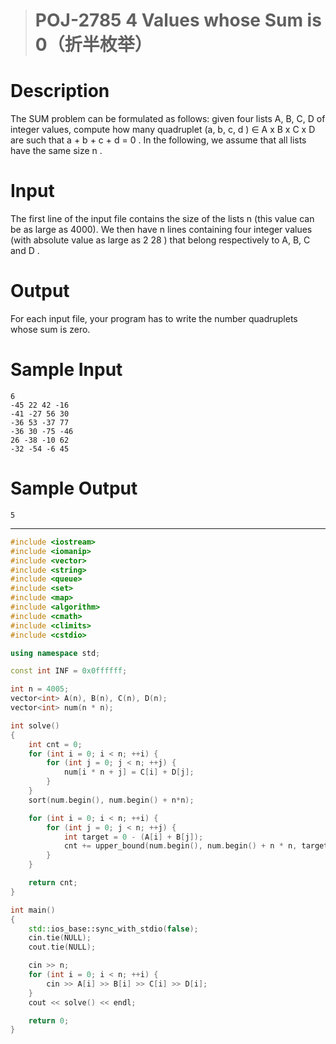 > # POJ-2785 4 Values whose Sum is 0（折半枚举）

# Description

The SUM problem can be formulated as follows: given four lists A, B, C, D of integer values, compute how many quadruplet (a, b, c, d ) ∈ A x B x C x D are such that a + b + c + d = 0 . In the following, we assume that all lists have the same size n .

# Input

The first line of the input file contains the size of the lists n (this value can be as large as 4000). We then have n lines containing four integer values (with absolute value as large as 2 28 ) that belong respectively to A, B, C and D .

# Output

For each input file, your program has to write the number quadruplets whose sum is zero.

# Sample Input

```
6
-45 22 42 -16
-41 -27 56 30
-36 53 -37 77
-36 30 -75 -46
26 -38 -10 62
-32 -54 -6 45
```

# Sample Output

```
5
```

-----

```c++
#include <iostream>
#include <iomanip>
#include <vector>
#include <string>
#include <queue>
#include <set>
#include <map>
#include <algorithm>
#include <cmath>
#include <climits>
#include <cstdio>

using namespace std;

const int INF = 0x0ffffff;

int n = 4005;
vector<int> A(n), B(n), C(n), D(n);
vector<int> num(n * n);

int solve()
{
	int cnt = 0;
	for (int i = 0; i < n; ++i) {
		for (int j = 0; j < n; ++j) {
			num[i * n + j] = C[i] + D[j];
		}
	}
	sort(num.begin(), num.begin() + n*n);

	for (int i = 0; i < n; ++i) {
		for (int j = 0; j < n; ++j) {
			int target = 0 - (A[i] + B[j]);
			cnt += upper_bound(num.begin(), num.begin() + n * n, target) - lower_bound(num.begin(), num.begin() + n * n, target);
		}
	}

	return cnt;
}

int main()
{
	std::ios_base::sync_with_stdio(false);
	cin.tie(NULL);
	cout.tie(NULL);

	cin >> n;
	for (int i = 0; i < n; ++i) {
		cin >> A[i] >> B[i] >> C[i] >> D[i];
	}
	cout << solve() << endl;

    return 0;
}
```

